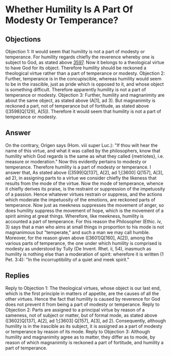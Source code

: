 # Whether Humility Is A Part Of Modesty Or Temperance?
## Objections
Objection 1: It would seem that humility is not a part of modesty or temperance. For humility regards chiefly the reverence whereby one is subject to God, as stated above [3597](A[3]). Now it belongs to a theological virtue to have God for its object. Therefore humility should be reckoned a theological virtue rather than a part of temperance or modesty.
Objection 2: Further, temperance is in the concupiscible, whereas humility would seem to be in the irascible, just as pride which is opposed to it, and whose object is something difficult. Therefore apparently humility is not a part of temperance or modesty.
Objection 3: Further, humility and magnanimity are about the same object, as stated above (A[1], ad 3). But magnanimity is reckoned a part, not of temperance but of fortitude, as stated above ([3598]Q[129], A[5]). Therefore it would seem that humility is not a part of temperance or modesty.
## Answer
On the contrary, Origen says (Hom. viii super Luc.): "If thou wilt hear the name of this virtue, and what it was called by the philosophers, know that humility which God regards is the same as what they called {metriotes}, i.e. measure or moderation." Now this evidently pertains to modesty or temperance. Therefore humility is a part of modesty or temperance.
I answer that, As stated above ([3599]Q[137], A[2], ad 1;[3600] Q[157], A[3], ad 2), in assigning parts to a virtue we consider chiefly the likeness that results from the mode of the virtue. Now the mode of temperance, whence it chiefly derives its praise, is the restraint or suppression of the impetuosity of a passion. Hence whatever virtues restrain or suppress, and the actions which moderate the impetuosity of the emotions, are reckoned parts of temperance. Now just as meekness suppresses the movement of anger, so does humility suppress the movement of hope, which is the movement of a spirit aiming at great things. Wherefore, like meekness, humility is accounted a part of temperance. For this reason the Philosopher (Ethic. iv, 3) says that a man who aims at small things in proportion to his mode is not magnanimous but "temperate," and such a man we may call humble. Moreover, for the reason given above ([3601]Q[160], A[2]), among the various parts of temperance, the one under which humility is comprised is modesty as understood by Tully (De Invent. Rhet. ii, 54), inasmuch as humility is nothing else than a moderation of spirit: wherefore it is written (1 Pet. 3:4): "In the incorruptibility of a quiet and meek spirit."
## Replies
Reply to Objection 1: The theological virtues, whose object is our last end, which is the first principle in matters of appetite, are the causes of all the other virtues. Hence the fact that humility is caused by reverence for God does not prevent it from being a part of modesty or temperance.
Reply to Objection 2: Parts are assigned to a principal virtue by reason of a sameness, not of subject or matter, but of formal mode, as stated above ([3602]Q[137], A[2], ad 1;[3603] Q[157], A[3], ad 2). Consequently, although humility is in the irascible as its subject, it is assigned as a part of modesty or temperance by reason of its mode.
Reply to Objection 3: Although humility and magnanimity agree as to matter, they differ as to mode, by reason of which magnanimity is reckoned a part of fortitude, and humility a part of temperance.